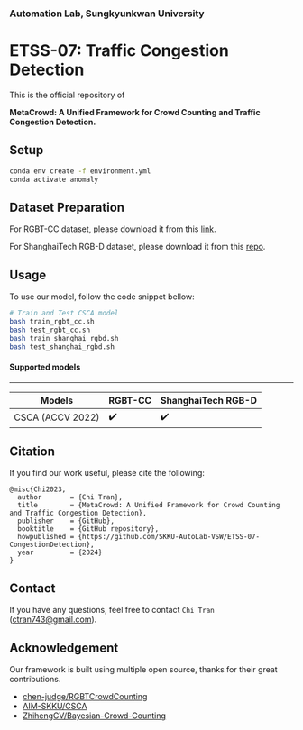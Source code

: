 ### Automation Lab, Sungkyunkwan University

# ETSS-07: Traffic Congestion Detection

This is the official repository of 

**MetaCrowd: A Unified Framework for Crowd Counting and Traffic Congestion Detection.**

## Setup
```bash
conda env create -f environment.yml
conda activate anomaly
```

## Dataset Preparation
For RGBT-CC dataset, please download it from this [link](https://lingboliu.com/RGBT_Crowd_Counting.html).

For ShanghaiTech RGB-D dataset, please download it from this [repo](https://github.com/svip-lab/RGBD-Counting).

## Usage
To use our model, follow the code snippet bellow:
```bash
# Train and Test CSCA model
bash train_rgbt_cc.sh
bash test_rgbt_cc.sh
bash train_shanghai_rgbd.sh
bash test_shanghai_rgbd.sh
```

#### Supported models
------------------------------------------------------
| Models           | RGBT-CC            | ShanghaiTech RGB-D |
|------------------|--------------------|--------------------|
| CSCA (ACCV 2022) | :heavy_check_mark: | :heavy_check_mark: |

## Citation
If you find our work useful, please cite the following:
```
@misc{Chi2023,
  author       = {Chi Tran},
  title        = {MetaCrowd: A Unified Framework for Crowd Counting and Traffic Congestion Detection},
  publisher    = {GitHub},
  booktitle    = {GitHub repository},
  howpublished = {https://github.com/SKKU-AutoLab-VSW/ETSS-07-CongestionDetection},
  year         = {2024}
}
```

## Contact
If you have any questions, feel free to contact `Chi Tran` 
([ctran743@gmail.com](ctran743@gmail.com)).

##  Acknowledgement
Our framework is built using multiple open source, thanks for their great contributions.
<!--ts-->
* [chen-judge/RGBTCrowdCounting](https://github.com/chen-judge/RGBTCrowdCounting)
* [AIM-SKKU/CSCA](https://github.com/AIM-SKKU/CSCA)
* [ZhihengCV/Bayesian-Crowd-Counting](https://github.com/ZhihengCV/Bayesian-Crowd-Counting)
<!--te-->